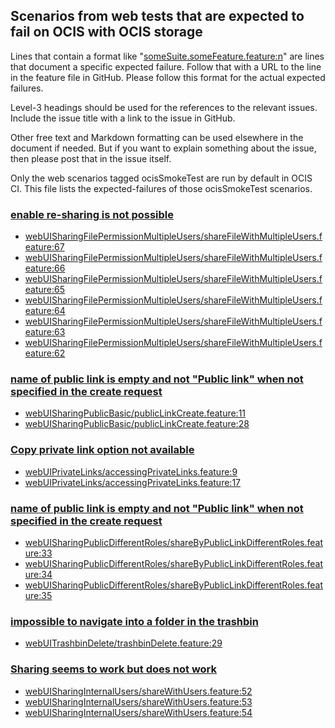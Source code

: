 ## Scenarios from web tests that are expected to fail on OCIS with OCIS storage

Lines that contain a format like "[someSuite.someFeature.feature:n](https://github.com/owncloud/web/path/to/feature)"
are lines that document a specific expected failure. Follow that with a URL to the line in the feature file in GitHub.
Please follow this format for the actual expected failures.

Level-3 headings should be used for the references to the relevant issues. Include the issue title with a link to the issue in GitHub.

Other free text and Markdown formatting can be used elsewhere in the document if needed. But if you want to explain something about the issue, then please post that in the issue itself.

Only the web scenarios tagged ocisSmokeTest are run by default in OCIS CI. This file lists the expected-failures of those ocisSmokeTest scenarios.

### [enable re-sharing is not possible](https://github.com/owncloud/ocis/issues/1743)
-   [webUISharingFilePermissionMultipleUsers/shareFileWithMultipleUsers.feature:67](https://github.com/owncloud/web/blob/master/tests/acceptance/features/webUISharingFilePermissionMultipleUsers/shareFileWithMultipleUsers.feature#L67)
-   [webUISharingFilePermissionMultipleUsers/shareFileWithMultipleUsers.feature:66](https://github.com/owncloud/web/blob/master/tests/acceptance/features/webUISharingFilePermissionMultipleUsers/shareFileWithMultipleUsers.feature#L66)
-   [webUISharingFilePermissionMultipleUsers/shareFileWithMultipleUsers.feature:65](https://github.com/owncloud/web/blob/master/tests/acceptance/features/webUISharingFilePermissionMultipleUsers/shareFileWithMultipleUsers.feature#L65)
-   [webUISharingFilePermissionMultipleUsers/shareFileWithMultipleUsers.feature:64](https://github.com/owncloud/web/blob/master/tests/acceptance/features/webUISharingFilePermissionMultipleUsers/shareFileWithMultipleUsers.feature#L64)
-   [webUISharingFilePermissionMultipleUsers/shareFileWithMultipleUsers.feature:63](https://github.com/owncloud/web/blob/master/tests/acceptance/features/webUISharingFilePermissionMultipleUsers/shareFileWithMultipleUsers.feature#L63)
-   [webUISharingFilePermissionMultipleUsers/shareFileWithMultipleUsers.feature:62](https://github.com/owncloud/web/blob/master/tests/acceptance/features/webUISharingFilePermissionMultipleUsers/shareFileWithMultipleUsers.feature#L62)

### [name of public link is empty and not "Public link" when not specified in the create request](https://github.com/owncloud/ocis/issues/1237)
-   [webUISharingPublicBasic/publicLinkCreate.feature:11](https://github.com/owncloud/web/blob/master/tests/acceptance/features/webUISharingPublicBasic/publicLinkCreate.feature#L11)
-   [webUISharingPublicBasic/publicLinkCreate.feature:28](https://github.com/owncloud/web/blob/master/tests/acceptance/features/webUISharingPublicBasic/publicLinkCreate.feature#L28)

### [Copy private link option not available](https://github.com/owncloud/ocis/issues/1409)
-   [webUIPrivateLinks/accessingPrivateLinks.feature:9](https://github.com/owncloud/web/blob/master/tests/acceptance/features/webUIPrivateLinks/accessingPrivateLinks.feature#L9)
-   [webUIPrivateLinks/accessingPrivateLinks.feature:17](https://github.com/owncloud/web/blob/master/tests/acceptance/features/webUIPrivateLinks/accessingPrivateLinks.feature#L17)

### [name of public link is empty and not "Public link" when not specified in the create request](https://github.com/owncloud/ocis/issues/1237)
-   [webUISharingPublicDifferentRoles/shareByPublicLinkDifferentRoles.feature:33](https://github.com/owncloud/web/blob/master/tests/acceptance/features/webUISharingPublicDifferentRoles/shareByPublicLinkDifferentRoles.feature#L33)
-   [webUISharingPublicDifferentRoles/shareByPublicLinkDifferentRoles.feature:34](https://github.com/owncloud/web/blob/master/tests/acceptance/features/webUISharingPublicDifferentRoles/shareByPublicLinkDifferentRoles.feature#L34)
-   [webUISharingPublicDifferentRoles/shareByPublicLinkDifferentRoles.feature:35](https://github.com/owncloud/web/blob/master/tests/acceptance/features/webUISharingPublicDifferentRoles/shareByPublicLinkDifferentRoles.feature#L35)

### [impossible to navigate into a folder in the trashbin](https://github.com/owncloud/web/issues/1725)
-   [webUITrashbinDelete/trashbinDelete.feature:29](https://github.com/owncloud/web/blob/master/tests/acceptance/features/webUITrashbinDelete/trashbinDelete.feature#L29)

### [Sharing seems to work but does not work](https://github.com/owncloud/ocis/issues/1303)
-   [webUISharingInternalUsers/shareWithUsers.feature:52](https://github.com/owncloud/web/blob/master/tests/acceptance/features/webUISharingInternalUsers/shareWithUsers.feature#L52)
-   [webUISharingInternalUsers/shareWithUsers.feature:53](https://github.com/owncloud/web/blob/master/tests/acceptance/features/webUISharingInternalUsers/shareWithUsers.feature#L53)
-   [webUISharingInternalUsers/shareWithUsers.feature:54](https://github.com/owncloud/web/blob/master/tests/acceptance/features/webUISharingInternalUsers/shareWithUsers.feature#L54)
